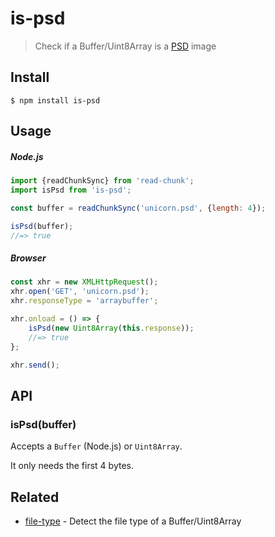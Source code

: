 # is-psd

> Check if a Buffer/Uint8Array is a [PSD](https://en.wikipedia.org/wiki/Adobe_Photoshop#File_format) image

## Install

```
$ npm install is-psd
```

## Usage

##### Node.js

```js
import {readChunkSync} from 'read-chunk';
import isPsd from 'is-psd';

const buffer = readChunkSync('unicorn.psd', {length: 4});

isPsd(buffer);
//=> true
```

##### Browser

```js
const xhr = new XMLHttpRequest();
xhr.open('GET', 'unicorn.psd');
xhr.responseType = 'arraybuffer';

xhr.onload = () => {
	isPsd(new Uint8Array(this.response));
	//=> true
};

xhr.send();
```

## API

### isPsd(buffer)

Accepts a `Buffer` (Node.js) or `Uint8Array`.

It only needs the first 4 bytes.

## Related

- [file-type](https://github.com/sindresorhus/file-type) - Detect the file type of a Buffer/Uint8Array
